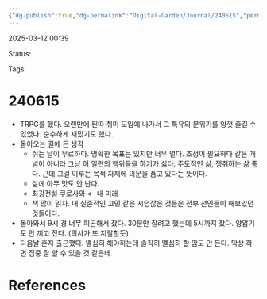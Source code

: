 ```yaml
---
{"dg-publish":true,"dg-permalink":"Digital-Garden/Journal/240615","permalink":"/Digital-Garden/Journal/240615/"}
---
```



2025-03-12 00:39

Status: 

Tags: 

# 240615
- TRPG를 했다. 오랜만에 찐따 취미 모임에 나가서 그 특유의 분위기를 양껏 즐길 수 있었다. 순수하게 재밌기도 했다.
- 돌아오는 길에 든 생각
	- 쉬는 날이 무료하다. 명확한 목표는 있지만 너무 멀다. 조정이 필요하다 같은 개념이 아니라 그냥 이 일련의 행위들을 하기가 싫다. 주도적인 삶, 쟁취하는 삶 좋다. 근데 그걸 이루는 목적 자체에 의문을 품고 있다는 뜻이다.
	- 삶에 아무 맛도 안 난다.
	- 최강전설 쿠로사와 <- 내 미래
	- 책 많이 읽자. 내 실존적인 고민 같은 시덥잖은 것들은 전부 선인들이 해보았던 것들이다.
- 돌아와서 9시 경 너무 피곤해서 잤다. 30분만 잘려고 했는데 5시까지 잤다. 양압기도 안 끼고 잤다. (의사가 또 지랄할듯)
- 다음날 혼자 출근했다. 열심히 해야하는데 솔직히 열심히 할 맘도 안 든다. 막상 하면 집중 잘 할 수 있을 것 같은데.

# References
